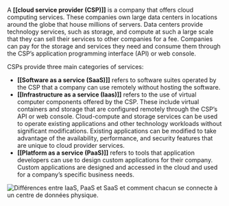 A **[[cloud service provider (CSP)]]** is a company that offers cloud computing services. These companies own large data centers in locations around the globe that house millions of servers. Data centers provide technology services, such as storage, and compute at such a large scale that they can sell their services to other companies for a fee. Companies can pay for the storage and services they need and consume them through the CSP’s application programming interface (API) or web console.

CSPs provide three main categories of services:

- **[[Software as a service (SaaS)]]** refers to software suites operated by the CSP that a company can use remotely without hosting the software. 
- **[[Infrastructure as a service (Iaas)]]** refers to the use of virtual computer components offered by the CSP. These include virtual containers and storage that are configured remotely through the CSP’s API or web console. Cloud-compute and storage services can be used to operate existing applications and other technology workloads without significant modifications. Existing applications can be modified to take advantage of the availability, performance, and security features that are unique to cloud provider services.
- **[[Platform as a service (PaaS)]]** refers to tools that application developers can use to design custom applications for their company. Custom applications are designed and accessed in the cloud and used for a company’s specific business needs.

![Différences entre IaaS, PaaS et SaaS et comment chacun se connecte à un centre de données physique.](https://d3c33hcgiwev3.cloudfront.net/imageAssetProxy.v1/oFV1OH67RJOjAed1pXzAuw_6b34b3019d4d448b9c662ebb39970df1_CS_R-042_iass-paas-and-saas.png?expiry=1694044800000&hmac=DfmCDuOQLVFc3o9IvI8mfcG4QwRN66KXfgMgOpo96Bo)
